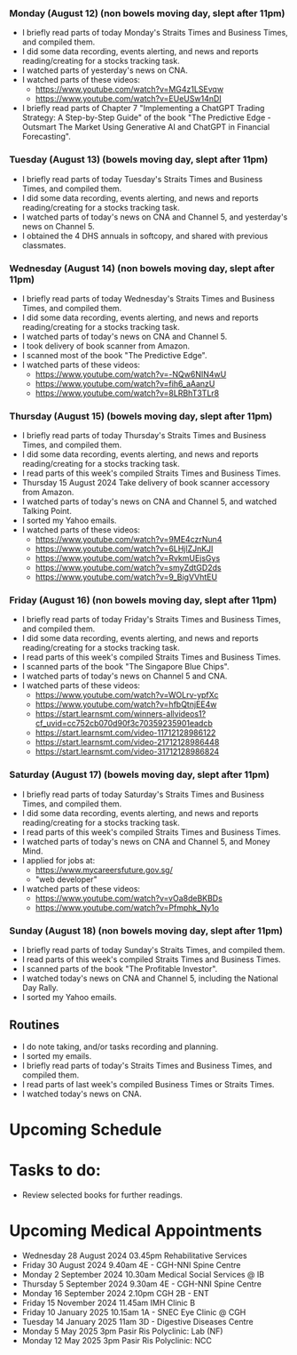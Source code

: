 ### Monday (August 12) (non bowels moving day, slept after 11pm)
- I briefly read parts of today Monday's Straits Times and Business Times, and compiled them.
- I did some data recording, events alerting, and news and reports reading/creating for a stocks tracking task.
- I watched parts of yesterday's news on CNA.
- I watched parts of these videos:
    - https://www.youtube.com/watch?v=MG4z1LSEvqw
    - https://www.youtube.com/watch?v=EUeUSw14nDI
- I briefly read parts of Chapter 7 "Implementing a ChatGPT Trading Strategy: A Step-by-Step Guide" of the book "The Predictive Edge - Outsmart The Market Using Generative AI and ChatGPT in Financial Forecasting".

### Tuesday (August 13) (bowels moving day, slept after 11pm)
- I briefly read parts of today Tuesday's Straits Times and Business Times, and compiled them.
- I did some data recording, events alerting, and news and reports reading/creating for a stocks tracking task.
- I watched parts of today's news on CNA and Channel 5, and yesterday's news on Channel 5.
- I obtained the 4 DHS annuals in softcopy, and shared with previous classmates.

### Wednesday (August 14) (non bowels moving day, slept after 11pm)
- I briefly read parts of today Wednesday's Straits Times and Business Times, and compiled them.
- I did some data recording, events alerting, and news and reports reading/creating for a stocks tracking task.
- I watched parts of today's news on CNA and Channel 5.
- I took delivery of book scanner from Amazon.
- I scanned most of the book "The Predictive Edge".
- I watched parts of these videos:
    - https://www.youtube.com/watch?v=-NQw6NIN4wU
    - https://www.youtube.com/watch?v=fih6_aAanzU
    - https://www.youtube.com/watch?v=8LRBhT3TLr8

### Thursday (August 15) (bowels moving day, slept after 11pm)
- I briefly read parts of today Thursday's Straits Times and Business Times, and compiled them.
- I did some data recording, events alerting, and news and reports reading/creating for a stocks tracking task.
- I read parts of this week's compiled Straits Times and Business Times.
- Thursday 15 August 2024 Take delivery of book scanner accessory from Amazon.
- I watched parts of today's news on CNA and Channel 5, and watched Talking Point.
- I sorted my Yahoo emails.
- I watched parts of these videos:
    - https://www.youtube.com/watch?v=9ME4czrNun4
    - https://www.youtube.com/watch?v=6LHjlZJnKJI
    - https://www.youtube.com/watch?v=RvkmUEjsGys
    - https://www.youtube.com/watch?v=smyZdtGD2ds
    - https://www.youtube.com/watch?v=9_BigVVhtEU

### Friday (August 16) (non bowels moving day, slept after 11pm)
- I briefly read parts of today Friday's Straits Times and Business Times, and compiled them.
- I did some data recording, events alerting, and news and reports reading/creating for a stocks tracking task.
- I read parts of this week's compiled Straits Times and Business Times.
- I scanned parts of the book "The Singapore Blue Chips".
- I watched parts of today's news on Channel 5 and CNA.
- I watched parts of these videos:
    - https://www.youtube.com/watch?v=WOLrv-ypfXc
    - https://www.youtube.com/watch?v=hfbQtnjEE4w
    - https://start.learnsmt.com/winners-allvideos1?cf_uvid=cc752cb070d90f3c70359235901eadcb
    - https://start.learnsmt.com/video-11712128986122
    - https://start.learnsmt.com/video-21712128986448
    - https://start.learnsmt.com/video-31712128986824

### Saturday (August 17) (bowels moving day, slept after 11pm)
- I briefly read parts of today Saturday's Straits Times and Business Times, and compiled them.
- I did some data recording, events alerting, and news and reports reading/creating for a stocks tracking task.
- I read parts of this week's compiled Straits Times and Business Times.
- I watched parts of today's news on CNA and Channel 5, and Money Mind.
- I applied for jobs at:
    - https://www.mycareersfuture.gov.sg/
    - "web developer"
- I watched parts of these videos:
    - https://www.youtube.com/watch?v=vOa8deBKBDs
    - https://www.youtube.com/watch?v=Pfmphk_Ny1o

### Sunday (August 18) (non bowels moving day, slept after 11pm)
- I briefly read parts of today Sunday's Straits Times, and compiled them.
- I read parts of this week's compiled Straits Times and Business Times.
- I scanned parts of the book "The Profitable Investor".
- I watched today's news on CNA and Channel 5, including the National Day Rally.
- I sorted my Yahoo emails.



## Routines
- I do note taking, and/or tasks recording and planning.
- I sorted my emails.
- I briefly read parts of today's Straits Times and Business Times, and compiled them.
- I read parts of last week's compiled Business Times or Straits Times.
- I watched today's news on CNA.

# Upcoming Schedule

# Tasks to do:
- Review selected books for further readings.

# Upcoming Medical Appointments
- Wednesday 28 August 2024 03.45pm Rehabilitative Services
- Friday 30 August 2024 9.40am 4E - CGH-NNI Spine Centre
- Monday 2 September 2024 10.30am Medical Social Services @ IB
- Thursday 5 September 2024 9.30am 4E - CGH-NNI Spine Centre
- Monday 16 September 2024 2.10pm CGH 2B - ENT
- Friday 15 November 2024 11.45am IMH Clinic B
- Friday 10 January 2025 10.15am 1A - SNEC Eye Clinic @ CGH
- Tuesday 14 January 2025 11am 3D - Digestive Diseases Centre
- Monday 5 May 2025 3pm Pasir Ris Polyclinic: Lab (NF)
- Monday 12 May 2025 3pm Pasir Ris Polyclinic: NCC
